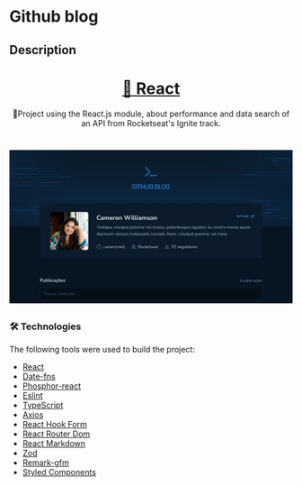 # Github blog

## Description
<h1 align="center">
    <a href="https://pt-br.reactjs.org/">🔗 React</a>
</h1>
<p align="center">🚀Project using the React.js module, about performance and data search of an API from Rocketseat's Ignite track.</p>

<h1 align="center">
  <img alt="banner github blog" title="#Github blog" src="./src/assets/cover.png" />
</h1>

### 🛠 Technologies

The following tools were used to build the project:

- [React](https://react.dev/)
- [Date-fns](https://date-fns.org/)
- [Phosphor-react](https://phosphoricons.com/)
- [Eslint](https://eslint.org/)
- [TypeScript](https://www.typescriptlang.org/)
- [Axios](https://axios-http.com/ptbr/docs/intro)
- [React Hook Form](https://react-hook-form.com/)
- [React Router Dom](https://reactrouter.com/en/main)
- [React Markdown](https://www.npmjs.com/package/react-markdown)
- [Zod](https://zod.dev/)
- [Remark-gfm](https://github.com/remarkjs/remark-gfm)
- [Styled Components](https://styled-components.com/)

